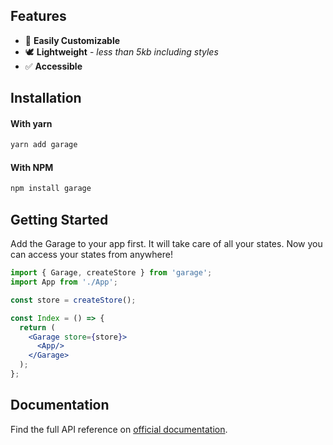 ## Features

- 🔩 **Easily Customizable**
- 🕊 **Lightweight** - _less than 5kb including styles_
- ✅ **Accessible**

## Installation

#### With yarn

```sh
yarn add garage
```

#### With NPM

```sh
npm install garage
```

## Getting Started

Add the Garage to your app first. It will take care of all your states. Now you can access your states from anywhere!

```jsx
import { Garage, createStore } from 'garage';
import App from './App';

const store = createStore();

const Index = () => {
  return (
    <Garage store={store}>
      <App/>
    </Garage>
  );
};
```

## Documentation

Find the full API reference on [official documentation](https://npm-garage.com/docs).